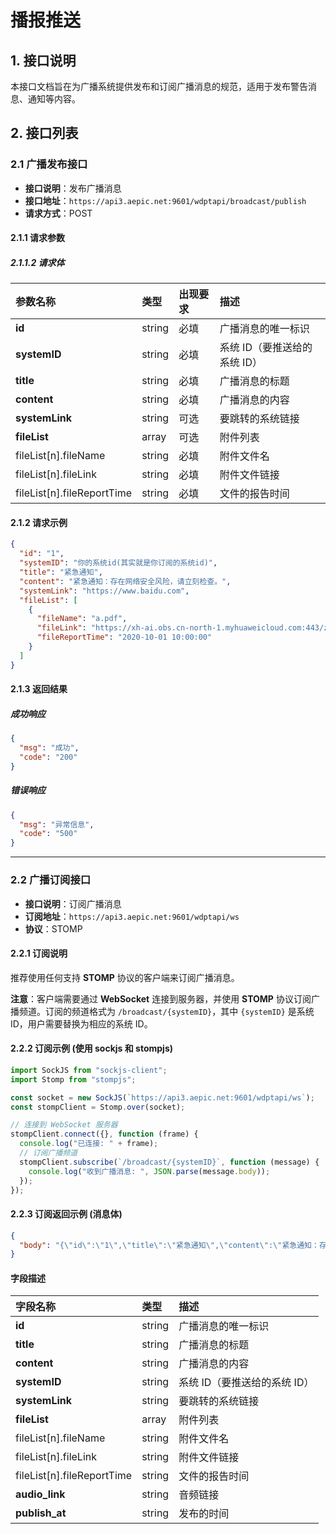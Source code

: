 # 播报推送

## 1. 接口说明

本接口文档旨在为广播系统提供发布和订阅广播消息的规范，适用于发布警告消息、通知等内容。

## 2. 接口列表

### 2.1 广播发布接口

- **接口说明**：发布广播消息
- **接口地址**：`https://api3.aepic.net:9601/wdptapi/broadcast/publish`
- **请求方式**：POST

#### 2.1.1 请求参数

##### 2.1.1.2 请求体

| 参数名称                   | 类型   | 出现要求 | 描述                         |
| :------------------------- | :----- | :------- | :--------------------------- |
| **id**                     | string | 必填     | 广播消息的唯一标识           |
| **systemID**               | string | 必填     | 系统 ID（要推送给的系统 ID） |
| **title**                  | string | 必填     | 广播消息的标题               |
| **content**                | string | 必填     | 广播消息的内容               |
| **systemLink**             | string | 可选     | 要跳转的系统链接             |
| **fileList**               | array  | 可选     | 附件列表                     |
| fileList[n].fileName       | string | 必填     | 附件文件名                   |
| fileList[n].fileLink       | string | 必填     | 附件文件链接                 |
| fileList[n].fileReportTime | string | 必填     | 文件的报告时间               |

#### 2.1.2 请求示例

```json
{
  "id": "1",
  "systemID": "你的系统id(其实就是你订阅的系统id)",
  "title": "紧急通知",
  "content": "紧急通知：存在网络安全风险，请立刻检查。",
  "systemLink": "https://www.baidu.com",
  "fileList": [
    {
      "fileName": "a.pdf",
      "fileLink": "https://xh-ai.obs.cn-north-1.myhuaweicloud.com:443/zsk/98231/2024/07/23/docx/203266127757001380176766.docx",
      "fileReportTime": "2020-10-01 10:00:00"
    }
  ]
}
```

#### 2.1.3 返回结果

##### 成功响应

```json
{
  "msg": "成功",
  "code": "200"
}
```

##### 错误响应

```json
{
  "msg": "异常信息",
  "code": "500"
}
```

---

### 2.2 广播订阅接口

- **接口说明**：订阅广播消息
- **订阅地址**：`https://api3.aepic.net:9601/wdptapi/ws`
- **协议**：STOMP

#### 2.2.1 订阅说明

推荐使用任何支持 **STOMP** 协议的客户端来订阅广播消息。

**注意**：客户端需要通过 **WebSocket** 连接到服务器，并使用 **STOMP** 协议订阅广播频道。订阅的频道格式为 `/broadcast/{systemID}`，其中 `{systemID}` 是系统 ID，用户需要替换为相应的系统 ID。

#### 2.2.2 订阅示例 (使用 sockjs 和 stompjs)

```javascript
import SockJS from "sockjs-client";
import Stomp from "stompjs";

const socket = new SockJS(`https://api3.aepic.net:9601/wdptapi/ws`);
const stompClient = Stomp.over(socket);

// 连接到 WebSocket 服务器
stompClient.connect({}, function (frame) {
  console.log("已连接: " + frame);
  // 订阅广播频道
  stompClient.subscribe(`/broadcast/{systemID}`, function (message) {
    console.log("收到广播消息: ", JSON.parse(message.body));
  });
});
```

#### 2.2.3 订阅返回示例 (消息体)

```json
{
  "body": "{\"id\":\"1\",\"title\":\"紧急通知\",\"content\":\"紧急通知：存在网络安全风险，请立刻检查。\",\"systemID\":\"SHSAPP001\",\"systemLink\":\"https://www.baidu.com\",\"fileList\":[{\"fileName\":\"a.pdf\",\"fileLink\":\"https://xh-ai.obs.cn-north-1.myhuaweicloud.com:443/zsk/98231/2024/07/23/docx/203266127757001380176766.docx\",\"fileReportTime\":\"2020-10-01 10:00:00\"}],\"audio_link\":\"https://xh-ai.obs.cn-north-1.myhuaweicloud.com/audio/2024/12/10/32463271952002322114479.wav\",\"publish_at\":\"2025-03-21 09:21:45\"}"
}
```

#### 字段描述

| 字段名称                   | 类型   | 描述                         |
| :------------------------- | :----- | :--------------------------- |
| **id**                     | string | 广播消息的唯一标识           |
| **title**                  | string | 广播消息的标题               |
| **content**                | string | 广播消息的内容               |
| **systemID**               | string | 系统 ID（要推送给的系统 ID） |
| **systemLink**             | string | 要跳转的系统链接             |
| **fileList**               | array  | 附件列表                     |
| fileList[n].fileName       | string | 附件文件名                   |
| fileList[n].fileLink       | string | 附件文件链接                 |
| fileList[n].fileReportTime | string | 文件的报告时间               |
| **audio_link**             | string | 音频链接                     |
| **publish_at**             | string | 发布的时间                   |

